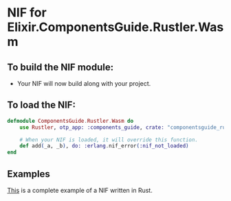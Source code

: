 # NIF for Elixir.ComponentsGuide.Rustler.Wasm

## To build the NIF module:

- Your NIF will now build along with your project.

## To load the NIF:

```elixir
defmodule ComponentsGuide.Rustler.Wasm do
    use Rustler, otp_app: :components_guide, crate: "componentsguide_rustler_math"

    # When your NIF is loaded, it will override this function.
    def add(_a, _b), do: :erlang.nif_error(:nif_not_loaded)
end
```

## Examples

[This](https://github.com/hansihe/NifIo) is a complete example of a NIF written in Rust.
